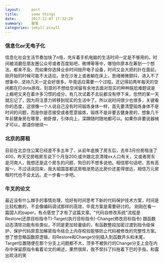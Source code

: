 ```yaml
---
layout:     post
title:      some things  
date:       2017-12-07 17:32:29
summary:    散笔
categories: jekyll pixyll
---
```


### 信息化or无电子化

   信息化社会生活节奏加快了n倍，充斥着手机电脑的生活时间一定是不够用的。时间被消磨在朋友圈公众号或者百度贴吧，微博等等中，哪怕你原本在筹划一个想法，都来不及，而如果你选择业余时间抛开电子设备，时间又会大把的扑在面前，刚开始的时候可能不太适应。坐在沙发上或者躺在床上，思绪微微颤抖，进入不了想象中...坚持几天一定会好很多。毕竟适应需要一个过程。还记得前两年每天的空闲都在打dota游戏，刻意的不想给空闲留有余地去面对现实的种种尴尬难题说是上瘾吧又夹在着许多习惯的成分，有几次试着不去玩都没有停下来，忽然的某一天就忘记了，因为将注意力转移到现实的生活中了。所以说时间很少也很多，关键看你的态度，这很像一个人说自己没有时间锻炼身体一样，首先要清楚锻炼身体不是时间的问题，而是你是否接受或者愿意锻炼，锻炼不是非要去健身房的，想象几千年前健身房在哪里，俯卧撑，引体向上，深蹲随时随地都可以。如果你非要说器械才可以，那请你继续～
 
 ### 北京的房租
 
 目前在北京住公寓已经差不多五年了，从前年底换了房东后，去年3月份房租涨了400，昨天交房租房东说下个月涨200,或许跟北京清理xx人口有关，又或者房东是河南人，我想还是这个房东的问题，狗日的不想多说他。相信那句话吧，恶有恶报～，不过话说回来，我大祖国首都这房租涨势远比房价还差得很远，相信万元房租时代也不会太远。走一步看一步吧。
 
 ### 牛叉的论文
 
最近没有什么棘手的事情处理，恰好有时间思考下新的代码保护技术方案，时间是比较松散的，不会像编码调试那样的高效，毕竟方案是需要研讨的。
刚刚在看一篇国人的paper，有点感觉了才有了这篇文章。"代码自修改系统"流程是 Restore(还原目标指令T)-Target(执行目标指令)-Change(修改目标指令)
跟函数动态清除功能有些类似，不同是更加轻量级的，有函数整段加密过渡到指令级保护，保护代码原意加解密指令结合上内存校验能够防止代码被修改的完整性方案。
想了想忽略函数原逻辑，将Restore和Change分别插入到函数开头和末尾，Target位置随便在那个分支上问题都不大，顶多不被执行的Change分支上会在内存中保留原指令看着论文的阐述，果然很屌，我不禁抖了抖拖着下巴的手指，和露出皎洁的笑
 
